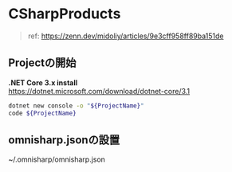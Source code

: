 # CSharpProducts

> ref: https://zenn.dev/midoliy/articles/9e3cff958ff89ba151de
## Projectの開始

**.NET Core 3.x install**  
https://dotnet.microsoft.com/download/dotnet-core/3.1

```bash
dotnet new console -o "${ProjectName}"
code ${ProjectName}
```

## omnisharp.jsonの設置

~/.omnisharp/omnisharp.json